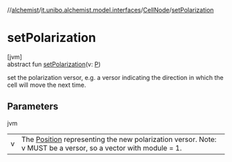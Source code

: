 //[alchemist](../../../index.md)/[it.unibo.alchemist.model.interfaces](../index.md)/[CellNode](index.md)/[setPolarization](set-polarization.md)

# setPolarization

[jvm]\
abstract fun [setPolarization](set-polarization.md)(v: [P](../../it.unibo.alchemist.model.implementations.reactions/-biochemical-reaction-builder/index.md))

set the polarization versor, e.g. a versor indicating the direction in which the cell will move the next time.

## Parameters

jvm

| | |
|---|---|
| v | The [Position](../-position/index.md) representing the new polarization versor. Note: v MUST be a versor, so a vector with module = 1. |
